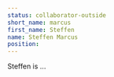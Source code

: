 ```yaml
---
status: collaborator-outside
short_name: marcus
first_name: Steffen
name: Steffen Marcus
position: 
---
```

Steffen is ...